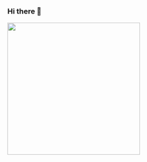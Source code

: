 ### Hi there 👋

<img src="[https://media.tenor.com/pUyiNpqW3G3AAAAC/programming-code.gif](https://media.tenor.com/t23gPPRJKTMAAAAj/kirby-on-a-warp-star.gif)" width="300"/>

<!--
**guerz0ni/guerz0ni** is a ✨ _special_ ✨ repository because its `README.md` (this file) appears on your GitHub profile.

Here are some ideas to get you started:

- 🔭 I’m currently working on ...
- 🌱 I’m currently learning ...
- 👯 I’m looking to collaborate on ...
- 🤔 I’m looking for help with ...
- 💬 Ask me about ...
- 📫 How to reach me: ...
- 😄 Pronouns: ...
- ⚡ Fun fact: ...
-->
